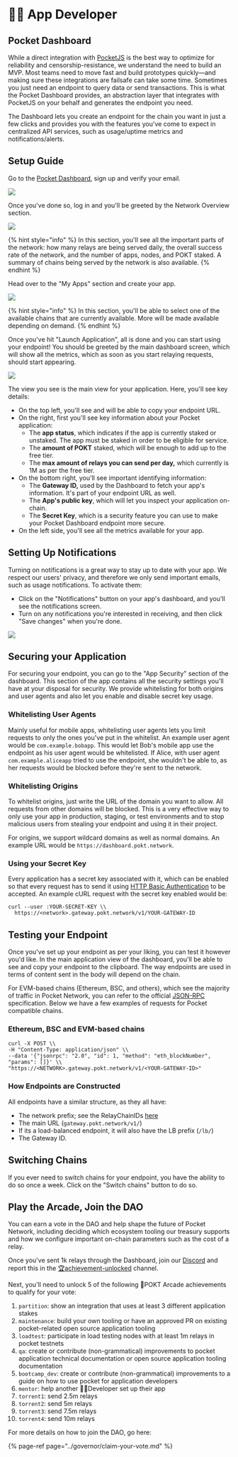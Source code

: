 # 🧑‍💻 App Developer

## Pocket Dashboard

While a direct integration with [PocketJS](https://docs.pokt.network/js) is the best way to optimize for reliability and censorship-resistance, we understand the need to build an MVP. Most teams need to move fast and build prototypes quickly—and making sure these integrations are failsafe can take some time. Sometimes you just need an endpoint to query data or send transactions. This is what the Pocket Dashboard provides, an abstraction layer that integrates with PocketJS on your behalf and generates the endpoint you need.

The Dashboard lets you create an endpoint for the chain you want in just a few clicks and provides you with the features you've come to expect in centralized API services, such as usage/uptime metrics and notifications/alerts.

## Setup Guide

Go to the [Pocket Dashboard](https://mainnet.dashboard.pokt.network/#/), sign up and verify your email.

![](../../.gitbook/assets/dashboard-sign-in.png)

Once you've done so, log in and you'll be greeted by the Network Overview section.

![](../../.gitbook/assets/portal_network_overview.png)

{% hint style="info" %}
In this section, you'll see all the important parts of the network: how many relays are being served daily, the overall success rate of the network, and the number of apps, nodes, and POKT staked. A summary of chains being served by the network is also available.
{% endhint %}

Head over to the "My Apps" section and create your app.

![](../../.gitbook/assets/portal_application_setup.png)

{% hint style="info" %}
In this section, you'll be able to select one of the available chains that are currently available. More will be made available depending on demand.
{% endhint %}

Once you've hit "Launch Application", all is done and you can start using your endpoint! You should be greeted by the main dashboard screen, which will show all the metrics, which as soon as you start relaying requests, should start appearing.

![](../../.gitbook/assets/portal_snapshot.png)

The view you see is the main view for your application. Here, you'll see key details:

* On the top left, you'll see and will be able to copy your endpoint URL.
* On the right, first you'll see key information about your Pocket application:
  * The **app status**, which indicates if the app is currently staked or unstaked. The app must be staked in order to be eligible for service.
  * The **amount of POKT** staked, which will be enough to add up to the free tier.
  * The **max amount of relays you can send per day,** which currently is 1M as per the free tier.
* On the bottom right, you'll see important identifying information:
  * The **Gateway ID,** used by the Dashboard to fetch your app's information. It's part of your endpoint URL as well.
  * The **App's public key**, which will let you inspect your application on-chain.
  * The **Secret Key**, which is a security feature you can use to make your Pocket Dashboard endpoint more secure.
* On the left side, you'll see all the metrics available for your app.

## Setting Up Notifications

Turning on notifications is a great way to stay up to date with your app. We respect our users' privacy, and therefore we only send important emails, such as usage notifications. To activate them:

* Click on the "Notifications" button on your app's dashboard, and you'll see the notifications screen.
* Turn on any notifications you're interested in receiving, and then click "Save changes" when you're done.

![](../../.gitbook/assets/portal_notifications.png)

## Securing your Application

For securing your endpoint, you can go to the "App Security" section of the dashboard. This section of the app contains all the security settings you'll have at your disposal for security. We provide whitelisting for both origins and user agents and also let you enable and disable secret key usage.

### Whitelisting User Agents

Mainly useful for mobile apps, whitelisting user agents lets you limit requests to only the ones you've put in the whitelist. An example user agent would be `com.example.bobapp`. This would let Bob's mobile app use the endpoint as his user agent would be whitelisted. If Alice, with user agent `com.example.aliceapp` tried to use the endpoint, she wouldn't be able to, as her requests would be blocked before they're sent to the network.

### Whitelisting Origins

To whitelist origins, just write the URL of the domain you want to allow. All requests from other domains will be blocked. This is a very effective way to only use your app in production, staging, or test environments and to stop malicious users from stealing your endpoint and using it in their project.

For origins, we support wildcard domains as well as normal domains. An example URL would be `https://dashboard.pokt.network`.

### Using your Secret Key

Every application has a secret key associated with it, which can be enabled so that every request has to send it using [HTTP Basic Authentication](https://developer.mozilla.org/en-US/docs/Web/HTTP/Authentication) to be accepted. An example cURL request with the secret key enabled would be:

```text
curl --user :YOUR-SECRET-KEY \\
  https://<network>.gateway.pokt.network/v1/YOUR-GATEWAY-ID
```

## Testing your Endpoint

Once you've set up your endpoint as per your liking, you can test it however you'd like. In the main application view of the dashboard, you'll be able to see and copy your endpoint to the clipboard. The way endpoints are used in terms of content sent in the body will depend on the chain.

For EVM-based chains \(Ethereum, BSC, and others\), which see the majority of traffic in Pocket Network, you can refer to the official [JSON-RPC](https://ethereum.org/en/developers/docs/apis/json-rpc/#json-rpc-methods) specification. Below we have a few examples of requests for Pocket compatible chains.

### Ethereum, BSC and EVM-based chains

```text
curl -X POST \\
-H "Content-Type: application/json" \\
--data '{"jsonrpc": "2.0", "id": 1, "method": "eth_blockNumber", "params": []}' \\
"https://<NETWORK>.gateway.pokt.network/v1/<YOUR-GATEWAY-ID>"
```

### How Endpoints are Constructed

All endpoints have a similar structure, as they all have:

* The network prefix; see the RelayChainIDs [here](../../references/supported-blockchains.md)
* The main URL \(`gateway.pokt.network/v1/`\)
* If its a load-balanced endpoint, it will also have the LB prefix \(`/lb/`\)
* The Gateway ID.

## Switching Chains

If you ever need to switch chains for your endpoint, you have the ability to do so once a week. Click on the "Switch chains" button to do so.

## Play the Arcade, Join the DAO

You can earn a vote in the DAO and help shape the future of Pocket Network, including deciding which ecosystem tooling our treasury supports and how we configure important on-chain parameters such as the cost of a relay.

Once you've sent 1k relays through the Dashboard, join our [Discord](https://discord.gg/uCZZkHTQjV) and report this in the [🏆achievement-unlocked](https://discord.com/channels/553741558869131266/763504639299289138) channel.

Next, you'll need to unlock 5 of the following 👾POKT Arcade achievements to qualify for your vote:

1. `partition`: show an integration that uses at least 3 different application stakes
2. `maintenance`: build your own tooling or have an approved PR on existing pocket-related open source application tooling 
3. `loadtest`: participate in load testing nodes with at least 1m relays in pocket testnets 
4. `qa`: create or contribute \(non-grammatical\) improvements to pocket application technical documentation or open source application tooling documentation
5. `bootcamp_dev`: create or contribute \(non-grammatical\) improvements to a guide on how to use pocket for application developers 
6. `mentor`: help another 🧑‍💻Developer set up their app
7. `torrent1`: send 2.5m relays
8. `torrent2`: send 5m relays 
9. `torrent3`: send 7.5m relays
10. `torrent4`: send 10m relays

For more details on how to join the DAO, go here:

{% page-ref page="../governor/claim-your-vote.md" %}



